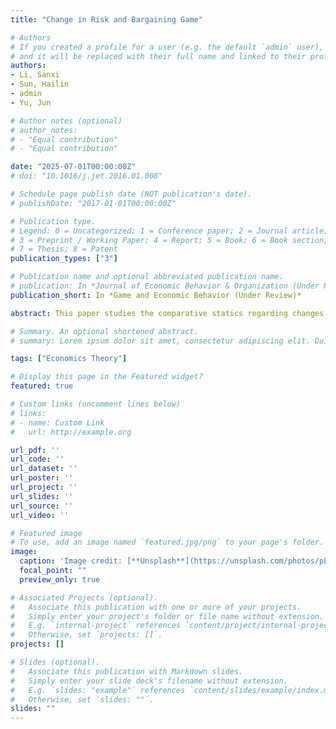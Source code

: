 ```yaml
---
title: "Change in Risk and Bargaining Game"

# Authors
# If you created a profile for a user (e.g. the default `admin` user), write the username (folder name) here
# and it will be replaced with their full name and linked to their profile.
authors:
- Li, Sanxi
- Sun, Hailin
- admin
- Yu, Jun

# Author notes (optional)
# author_notes:
# - "Equal contribution"
# - "Equal contribution"

date: "2025-07-01T00:00:00Z"
# doi: "10.1016/j.jet.2016.01.008"

# Schedule page publish date (NOT publication's date).
# publishDate: "2017-01-01T00:00:00Z"

# Publication type.
# Legend: 0 = Uncategorized; 1 = Conference paper; 2 = Journal article;
# 3 = Preprint / Working Paper; 4 = Report; 5 = Book; 6 = Book section;
# 7 = Thesis; 8 = Patent
publication_types: ["3"]

# Publication name and optional abbreviated publication name.
# publication: In *Journal of Economic Behavior & Organization (Under Review)*
publication_short: In *Game and Economic Behavior (Under Review)*

abstract: This paper studies the comparative statics regarding changes in risk on Nash's solution to bargaining games with stochastic outcome and disagreement points. When absolute risk tolerance is linear with constant slope, the Nash's solution to bargaining with risky outcomes and risky disagreement points can be viewed as division of divisible certainty equivalent between two risk-averse agents. We show that whether a deterioration of a bargainer's risky prospect is advantageous to his opponent often depends on whether preference displays decreasing absolute risk aversion (DARA). Specifically, for perfectly correlated risky prospects, DARA à la Arrow-Pratt works to the concavity of the joint certainty equivalent with respect to a bargainer's initial wealth or size of risky exposure; for independent risky prospects, DARA à la Ross vulnerates his risk bearing under Rothschild-Stiglitz increase in risk taking the form of adding an independent noise, both leading to the bargainer's increased propensity for risk aversion as well as the joint size of the pie. These results illuminate how individual risky prospect as well as risk preference influence the cooperating partners' income shares and thus the market equilibrum of marriage formation. We also show that this result is robust under Rubinstein's non-cooperative bargaining game.

# Summary. An optional shortened abstract.
# summary: Lorem ipsum dolor sit amet, consectetur adipiscing elit. Duis posuere tellus ac convallis placerat. Proin tincidunt magna sed ex sollicitudin condimentum.

tags: ["Economics Theory"]

# Display this page in the Featured widget?
featured: true

# Custom links (uncomment lines below)
# links:
# - name: Custom Link
#   url: http://example.org

url_pdf: ''
url_code: ''
url_dataset: ''
url_poster: ''
url_project: ''
url_slides: ''
url_source: ''
url_video: ''

# Featured image
# To use, add an image named `featured.jpg/png` to your page's folder.
image:
  caption: 'Image credit: [**Unsplash**](https://unsplash.com/photos/pLCdAaMFLTE)'
  focal_point: ""
  preview_only: true

# Associated Projects (optional).
#   Associate this publication with one or more of your projects.
#   Simply enter your project's folder or file name without extension.
#   E.g. `internal-project` references `content/project/internal-project/index.md`.
#   Otherwise, set `projects: []`.
projects: []

# Slides (optional).
#   Associate this publication with Markdown slides.
#   Simply enter your slide deck's filename without extension.
#   E.g. `slides: "example"` references `content/slides/example/index.md`.
#   Otherwise, set `slides: ""`.
slides: ""
---
```


